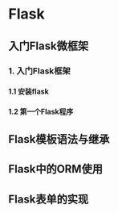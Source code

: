 # Flask
## 入门Flask微框架
### 1. 入门Flask框架
#### 1.1 安装flask
#### 1.2 第一个Flask程序
## Flask模板语法与继承
## Flask中的ORM使用
## Flask表单的实现